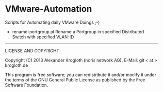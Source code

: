VMware-Automation
=================

Scripts for Automating daily VMware Doings ;-)


* rename-portgroup.pl
  Rename a Portgroup in specified Distributed Switch with specified VLAN-ID

<hr />

LICENSE AND COPYRIGHT

Copyright (C) 2013 Alexander Krogloth (noris network AG), E-Mail: git < at > krogloth.de

This program is free software; you can redistribute it and/or modify it under the terms of the GNU General Public License as published by the Free Software Foundation.
